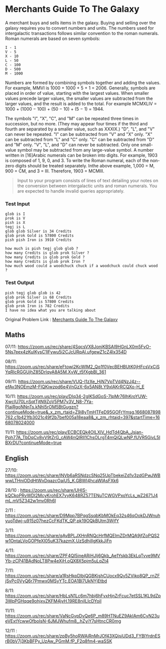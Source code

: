 # Merchants Guide To The Galaxy


A merchant buys and sells items in the galaxy. Buying and selling over the galaxy requires you to convert numbers and units. The numbers used for intergalactic transactions follows similar convention to the roman numerals. Roman numerals are based on seven symbols:
```
I - 1
V - 5
X - 10
L - 50
C - 100
D - 500
M - 1000
```
Numbers are formed by combining symbols together and adding the values. For example, MMVI is 1000 + 1000 + 5 + 1 = 2006. Generally, symbols are placed in order of value, starting with the largest values. When smaller values precede larger values, the smaller values are subtracted from the larger values, and the result is added to the total. For example MCMXLIV = 1000 + (1000 − 100) + (50 − 10) + (5 − 1) = 1944.

The symbols "I", "X", "C", and "M" can be repeated three times in succession, but no more. (They may appear four times if the third and fourth are separated by a smaller value, such as XXXIX.) "D", "L", and "V" can never be repeated. "I" can be subtracted from "V" and "X" only. "X" can be subtracted from "L" and "C" only. "C" can be subtracted from "D" and "M" only. "V", "L", and "D" can never be subtracted. Only one small-value symbol may be subtracted from any large-value symbol. A number written in [16]Arabic numerals can be broken into digits. For example, 1903 is composed of 1, 9, 0, and 3. To write the Roman numeral, each of the non-zero digits should be treated separately. Inthe above example, 1,000 = M, 900 = CM, and 3 = III. Therefore, 1903 = MCMIII. 

>Input to your program consists of lines of text detailing your notes on the conversion between intergalactic units and roman numerals. 
>You are expected to handle invalid queries appropriately.

### Test Input
```
glob is I
prok is V
pish is X
tegj is L
glob glob Silver is 34 Credits
glob prok Gold is 57800 Credits
pish pish Iron is 3910 Credits

how much is pish tegj glob glob ?
how many Credits is glob prok Silver ?
how many Credits is glob prok Gold ?
how many Credits is glob prok Iron ?
how much wood could a woodchuck chuck if a woodchuck could chuck wood ?
```

### Test Output
```
pish tegj glob glob is 42
glob prok Silver is 68 Credits
glob prok Gold is 57800 Credits
glob prok Iron is 782 Credits
I have no idea what you are talking about
```

Original Problem Link : [Merchants Guide To The Galaxy](https://www.careercup.com/question?id=4904931328786432)


## Maths 

07/11: https://zoom.us/rec/share/4SqcsVX8JonjKBSAl9HGnLX0m5FvO-5Ns7eex4zKuIKysC1lFywu5i2CJcURqAI.ufgewZ1cZ4lx354D

08/11: https://zoom.us/rec/share/eFtowi2KcWlM2_Qq1f0VecBEHBUtK0jHFcsVxCiSYqRIcRGGUjhZ85DrIqyA8A5M.XvW_t5fXgbBl_361

09/11: https://zoom.us/rec/share/VUQ-I1zXe_HjN7VpTVd4NzJ4z--efAv3NOEmzM-FlQKiwzpd6e4VnGzX-6x5AN8t.Y9xlAKrRCQXo-H_E

10/11: https://zoom.us/rec/play/DIq34-2gIKSdGoS-7lpMr76lhKroYUW-XwclU70LnSqtTjtN9ZoV5PM7v3V_N8-7Ya-PIajRgoNNnTs.kNhl5rOM5BtGugzn?continueMode=true&_x_zm_rtaid=Z9i8yTmHTFeD95GOFrYmsg.1668087898762.c1b421fb3021c49f2b7bef005a18eaa8&_x_zm_rhtaid=397&startTime=1668078024000

11/11: https://zoom.us/rec/play/ECBCEQk4OILXlV_HdTd4QbA_Jsjan-Pph77A_TbDqCv8vV9tZrG_cAW4nQIRll1ChsOLrgT4mQiQLwNP.fUVR5GivL5IBXrDU?continueMode=true


## English 

27/10: https://zoom.us/rec/share/lNVb6aRSNdzcSNq25UpTbekeiZd1v3zdGPwJWBwwLTHniODdHtWxDqazcOaiU5_K.GBWI4hcaWlAsFXk6


28/10 : https://zoom.us/rec/share/UHIS-kQCkoPRvWDl2McyKrohEX7vyK648RZ57TENuTCWGVPxoYcLs_wZ2671J4mL.mV5Z342w1mv0Rh6l

2/11 : https://zoom.us/rec/share/D9Mpp7BPqgSsqbKbMOkEq32s46qOokDJWnuhyuoTdwj-u915z07hezCcFKdTK_QP.pk19OQkBUtm3WjfY

3/11: https://zoom.us/rec/share/qAvBPLJXHnRNQcHrfMQElmZDrMQA9jfZoPQS2w1OntaLVoGOPfeXI05uK37kazmX.UzSdhjIlgKkkJjFn

4/11: https://zoom.us/rec/share/ZPF4Ql5ineARiHJlj6Qkb_Ae1Yskb3EkLqTvve9MVYb-zCP41BAdNoLT8Pw4eXjH.oQX8X5pjm5uLqZt4

7/11: https://zoom.us/rec/share/a1RsHkpDlbjQGBKjshCUocx9Qy5ZViko8QP_rnZFjSvPc0VyQ6r7Pmwx0MSyYTc.EOA1Bl7UkNYjEtbd

8/11: https://zoom.us/rec/share/HbLsN1Lc6m7hbj6hFvxHjnZrFcuc7etSSL1KL9dZp3WpPGHqqe9ohjxyZKFM4jvH.19RE8njILIcDYoiI

11/11: https://zoom.us/rec/share/VaNcGvpDvQe6P_m89HTNuEZ9AklAm6CyN23ueVExtYcwwOfboIsN-6JMJWhufm8_.hZyiY7sHtncCR0mg

12/11 : https://zoom.us/rec/share/zpBy5hoRWAiRnMrJOf43XQjsiUDd3_FYBlYrdnESrB0bV7j3KbBFPy_UzAw_PGmM.fP_F2q8fm4-waSSK
